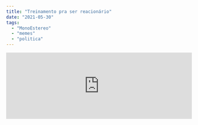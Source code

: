 ```yaml
---
title: "Treinamento pra ser reacionário"
date: "2021-05-30"
tags: 
  - "MonoEstereo"
  - "memes"
  - "politica"
---
```


<iframe src="https://anchor.fm/monoestereo/embed/episodes/Treinamento-pra-ser-reacionrio-e11rpe3" height="180px" width="100%" frameborder="0" scrolling="no" style="width:100%;height:180px"></iframe>
